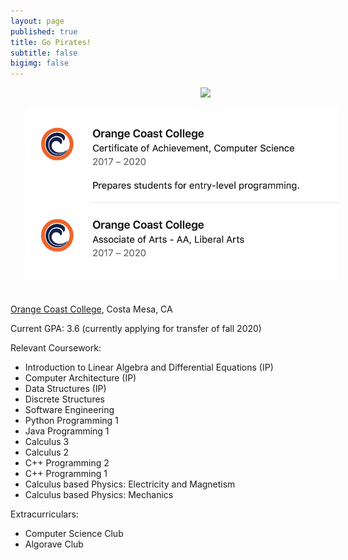 ```yaml
---
layout: page
published: true
title: Go Pirates!
subtitle: false
bigimg: false
---
```

<img style="float: right; margin: 0px 0px 15px 15px;" src="https://pbs.twimg.com/profile_images/2646487952/7fd9198d72becee7c50c457e5dfaea9e_400x400.jpeg" width="200" />

<img style="float: none; margin: 0px 0px 20px 25px;" src="/img/educationOCC.png" width="500" />




[Orange Coast College](http://www.orangecoastcollege.edu/Pages/home.aspx), Costa Mesa, CA


Current GPA: 3.6 (currently applying for transfer of fall 2020)

Relevant Coursework:
- Introduction to Linear Algebra and Differential Equations (IP)
- Computer Architecture (IP)
- Data Structures (IP)
- Discrete Structures 
- Software Engineering 
- Python Programming 1 
- Java Programming 1
- Calculus 3
- Calculus 2
- C++ Programming 2 
- C++ Programming 1
- Calculus based Physics: Electricity and Magnetism
- Calculus based Physics: Mechanics


Extracurriculars:
- Computer Science Club
- Algorave Club

